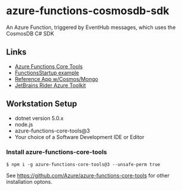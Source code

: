 # azure-functions-cosmosdb-sdk

An Azure Function, triggered by EventHub messages, which uses the CosmosDB C# SDK

## Links

- [Azure Functions Core Tools](https://github.com/Azure/azure-functions-core-tools)
- [FunctionsStartup example](https://towardsdatascience.com/working-with-azure-cosmos-db-in-your-azure-functions-cc4f0f98a44d)
- [Reference App w/Cosmos/Mongo](https://github.com/willvelida/cosmosdb-mongo-api)
- [JetBrains Rider Azure Toolkit](https://plugins.jetbrains.com/plugin/11220-azure-toolkit-for-rider)

## Workstation Setup

- dotnet version 5.0.x
- node.js
- azure-functions-core-tools@3
- Your choice of a Software Development IDE or Editor

### Install azure-functions-core-tools

``` 
$ npm i -g azure-functions-core-tools@3 --unsafe-perm true
```

See https://github.com/Azure/azure-functions-core-tools for other installation optons.

